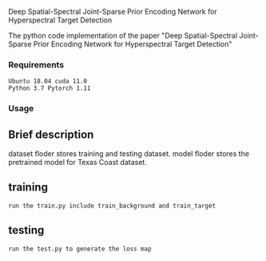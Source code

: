 Deep Spatial-Spectral Joint-Sparse Prior Encoding Network for Hyperspectral Target Detection

The python code implementation of the paper "Deep Spatial-Spectral Joint-Sparse Prior Encoding Network for Hyperspectral Target Detection"

### Requirements
    Ubuntu 18.04 cuda 11.0
    Python 3.7 Pytorch 1.11
### Usage
## Brief description
dataset floder stores training and testing dataset.
model floder stores the pretrained model for Texas Coast dataset.

## training
    run the train.py include train_background and train_target

## testing
    run the test.py to generate the loss map



